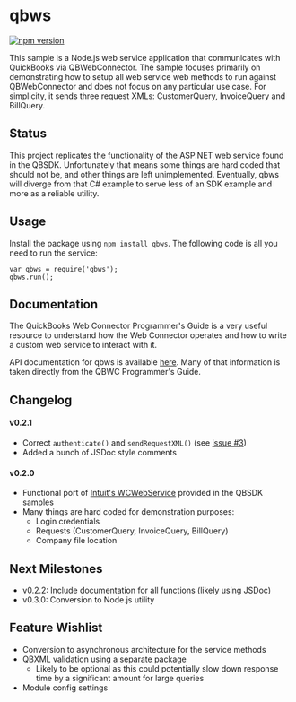qbws
=========
[![npm version](http://img.shields.io/npm/v/qbws.svg)](https://www.npmjs.com/package/qbws)

This sample is a Node.js web service application that communicates with
QuickBooks via QBWebConnector. The sample focuses primarily on demonstrating
how to setup all web service web methods to run against QBWebConnector and does
not focus on any particular use case. For simplicity, it sends three request
XMLs: CustomerQuery, InvoiceQuery and BillQuery.

## Status ##
This project replicates the functionality of the ASP.NET web service found in
the QBSDK. Unfortunately that means some things are hard coded that should not
be, and other things are left unimplemented. Eventually, qbws will diverge from
that C# example to serve less of an SDK example and more as a reliable utility.

## Usage ##
Install the package using `npm install qbws`. The following code is all you
need to run the service:

    var qbws = require('qbws');
    qbws.run();

## Documentation ##
The QuickBooks Web Connector Programmer's Guide is a very useful resource to
understand how the Web Connector operates and how to write a custom web service
to interact with it. 

API documentation for qbws is available [here][4]. Many of that information is
taken directly from the QBWC Programmer's Guide.

## Changelog ##

#### v0.2.1 ####
 - Correct `authenticate()` and `sendRequestXML()` (see [issue #3][3])
 - Added a bunch of JSDoc style comments

#### v0.2.0 ####
 - Functional port of [Intuit's WCWebService][1] provided in the QBSDK samples
 - Many things are hard coded for demonstration purposes:
   - Login credentials
   - Requests (CustomerQuery, InvoiceQuery, BillQuery)
   - Company file location

## Next Milestones ##
 - v0.2.2: Include documentation for all functions (likely using JSDoc)
 - v0.3.0: Conversion to Node.js utility

## Feature Wishlist ##
 - Conversion to asynchronous architecture for the service methods
 - QBXML validation using a [separate package][2]
   - Likely to be optional as this could potentially slow down response time by
     a significant amount for large queries
 - Module config settings

 [1]: https://developer-static.intuit.com/qbsdk-current/samples/readme.html#WCWebService%20(C#%20ASP.NET)%20(qbxml)%20(desktop)
 [2]: https://github.com/johnballantyne/qbxml
 [3]: https://github.com/johnballantyne/qbws/issues/3 "SendRequestXMLfailed without any jobs"
 [4]: docs/qbws-api.md
